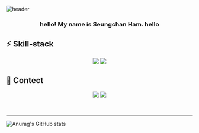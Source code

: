 
![header](https://capsule-render.vercel.app/api?type=transparent&color=black&height=100&section=header&text=👋Seungchan%20Ham&fontSize=40)

<h3 align="center">
hello! My name is Seungchan Ham. hello<br>
</h3>
<h2>
  <strong> ⚡ Skill-stack</strong>
</h2>

<p align="center">
  <img src="https://img.shields.io/badge/Java-007396.svg?style=flat-square&logo=Java&logoColor=white">
  <img src="https://img.shields.io/badge/Spring-6DB33F.svg?style=flat-square&logo=Spring&logoColor=white">
</p>
<h2>
  <strong> 💬 Contect</strong>
</h2>

<p align="center">
  <img src="https://img.shields.io/badge/velog.io/@hsco618-20C997.svg?style=flat-square&logo=Velog&logoColor=white">
  <img src="https://img.shields.io/badge/head0618@naver.com-EA4335.svg?style=flat-square&logo=Gmail&logoColor=white">
</p>
<br>
<hr>

![Anurag's GitHub stats](https://github-readme-stats.vercel.app/api?username=HamSeungChan&show_icons=true&theme=radical)
<dr></dr>

